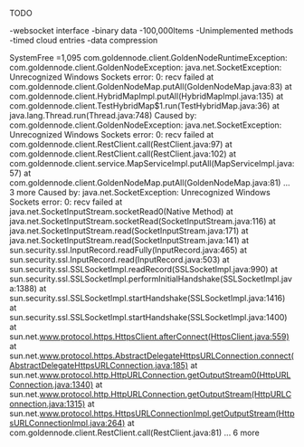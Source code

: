 TODO

-websocket interface
-binary data
-100,000Items
-Unimplemented methods
-timed cloud entries
-data compression

SystemFree   =1,095
com.goldennode.client.GoldenNodeRuntimeException: com.goldennode.client.GoldenNodeException: java.net.SocketException: Unrecognized Windows Sockets error: 0: recv failed
	at com.goldennode.client.GoldenNodeMap.putAll(GoldenNodeMap.java:83)
	at com.goldennode.client.HybridMapImpl.putAll(HybridMapImpl.java:135)
	at com.goldennode.client.TestHybridMap$1.run(TestHybridMap.java:36)
	at java.lang.Thread.run(Thread.java:748)
Caused by: com.goldennode.client.GoldenNodeException: java.net.SocketException: Unrecognized Windows Sockets error: 0: recv failed
	at com.goldennode.client.RestClient.call(RestClient.java:97)
	at com.goldennode.client.RestClient.call(RestClient.java:102)
	at com.goldennode.client.service.MapServiceImpl.putAll(MapServiceImpl.java:57)
	at com.goldennode.client.GoldenNodeMap.putAll(GoldenNodeMap.java:81)
	... 3 more
Caused by: java.net.SocketException: Unrecognized Windows Sockets error: 0: recv failed
	at java.net.SocketInputStream.socketRead0(Native Method)
	at java.net.SocketInputStream.socketRead(SocketInputStream.java:116)
	at java.net.SocketInputStream.read(SocketInputStream.java:171)
	at java.net.SocketInputStream.read(SocketInputStream.java:141)
	at sun.security.ssl.InputRecord.readFully(InputRecord.java:465)
	at sun.security.ssl.InputRecord.read(InputRecord.java:503)
	at sun.security.ssl.SSLSocketImpl.readRecord(SSLSocketImpl.java:990)
	at sun.security.ssl.SSLSocketImpl.performInitialHandshake(SSLSocketImpl.java:1388)
	at sun.security.ssl.SSLSocketImpl.startHandshake(SSLSocketImpl.java:1416)
	at sun.security.ssl.SSLSocketImpl.startHandshake(SSLSocketImpl.java:1400)
	at sun.net.www.protocol.https.HttpsClient.afterConnect(HttpsClient.java:559)
	at sun.net.www.protocol.https.AbstractDelegateHttpsURLConnection.connect(AbstractDelegateHttpsURLConnection.java:185)
	at sun.net.www.protocol.http.HttpURLConnection.getOutputStream0(HttpURLConnection.java:1340)
	at sun.net.www.protocol.http.HttpURLConnection.getOutputStream(HttpURLConnection.java:1315)
	at sun.net.www.protocol.https.HttpsURLConnectionImpl.getOutputStream(HttpsURLConnectionImpl.java:264)
	at com.goldennode.client.RestClient.call(RestClient.java:81)
	... 6 more

